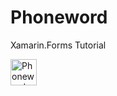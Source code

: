 # Phoneword
Xamarin.Forms Tutorial

<img src="https://elearning.xamarin.com/forms/xam120/2-layouts/exercise2/images/finished-lab.png" alt="Phoneword ScreenShot"  height="42" width="42">
